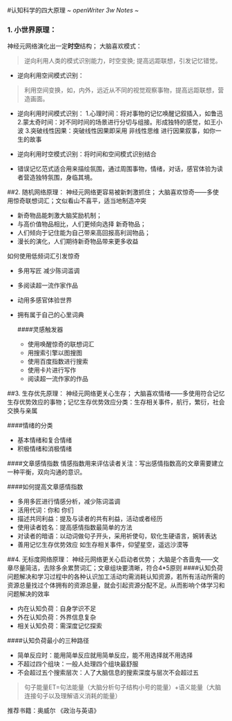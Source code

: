 #认知科学的四大原理
 *~ openWriter 3w Notes ~*

### 1. 小世界原理：
神经元网络演化出一定**时空**结构；
大脑喜欢模式：
> 逆向利用人类的模式识别能力，时空变换;
> 提高远距联想，引发记忆错觉。

- 逆向利用空间模式识别：
>利用空间变换，如，内外，远近从不同的视觉观察事物，提高远距联想，营造画面。

- 逆向利用时间模式识别：
1.心理时间：将对事物的记忆唤醒记叙插入，如鲁迅
2.蒙太奇时间：对不同时间的场景进行分切与组接。形成独特的感觉，如王小波
3.突破线性因果：突破线性因果即采用 非线性思维 进行因果叙事，如你一生的故事

- 逆向利用时空模式识别：将时间和空间模式识别结合

- 错误记忆范式适合用来描绘氛围，通过周围事物，情绪，对话，感官体验为读者营造独特氛围，身临其境。

##2. 随机网络原理：
神经元网络更容易被新刺激抓住；
大脑喜欢惊奇——多使用惊奇联想词汇；文似看山不喜平，适当地制造冲突
- 新奇物品能刺激大脑奖励机制；
- 与高价值物品相比，人们更倾向选择 新奇物品；
- 人们倾向于记住能为自己带来高回报高利润物品；
- 漫长的演化，人们期待新奇物品带来更多收益

如何使用低频词汇引发惊奇
- 多用写匠  减少陈词滥调
- 多阅读超一流作家作品
- 动用多感官体验世界
- 拥有属于自己的心里词典

    ####灵感触发器
    - 使用唤醒惊奇的联想词汇
    - 用搜索引擎以图搜图
    - 使用百度指数进行搜索
    - 使用卡片进行写作
    - 阅读超一流作家的作品


##3. 生存优先原理：
神经元网络更关心生存；
大脑喜欢情绪——多使用符合记忆生存优势效应的事物；记忆生存优势效应分类：生存相关事件，航行，繁衍，社会交换与亲属

####情绪的分类
- 基本情绪和复合情绪
- 积极情绪和消极情绪

####文章感情指数
情感指数用来评估读者关注：写出感情指数高的文章需要建立一种平衡，双向沟通的意识。

####如何提高文章感情指数
- 多用多匠进行情感分析，减少陈词滥调
- 活用代词：你和  你们
- 描述共同利益：提及与读者的共有利益，活动或者经历
- 使用读者姓名：提高感情指数最简单的方法
- 对读者的暗语：以动词做句子开头，采用祈使句，软化生硬语言，婉转表达
- 善用记忆生存优势效应 如生存相关事件，仰望星空，遥远沙漠等


##4. 无标度网络原理：
神经元网络更关心启动者优势；
大脑是个吝啬鬼——文章尽量简洁，去除多余累赘词汇；文章组块要清晰，符合4*5原则
####认知负荷
问题解决和学习过程中的各种认识加工活动均需消耗认知资源，若所有活动所需的资源总量找过个体拥有的资源总量，就会引起资源分配不足。从而影响个体学习和问题解决的效率

- 内在认知负荷：自身学识不足
- 外在认知负荷：外界信息复杂
- 相关认知负荷：需深度记忆探索

####认知负荷最小的三种路径
- 简单反应时：能用简单反应就用简单反应，能不用选择就不用选择
- 不超过四个组块：一般人处理四个组块最舒服
- 不会超过五个搜索层次：人了大脑信息的搜索深度与层次不会超过五
>句子能量ET=句法能量（大脑分析句子结构小号的能量）+语义能量（大脑连接句子以及理解语义消耗的能量）



推荐书籍：奥威尔 《政治与英语》


